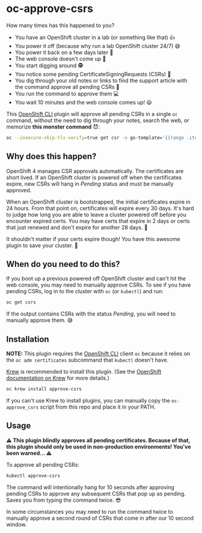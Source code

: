 # oc-approve-csrs

How many times has this happened to you?

* You have an OpenShift cluster in a lab (or something like that) 👍
* You power it off (because why run a lab OpenShift cluster 24/7) 😅
* You power it back on a few days later 🔌
* The web console doesn't come up 😬
* You start digging around 🕵️
* You notice some pending CertificateSigningRequests (CSRs) 🤦
* You dig through your old notes or links to find the support article with the
  command approve all pending CSRs 🔎
* You run the command to approve them 💻
* You wait 10 minutes and the web console comes up! 😃

This [OpenShift CLI] plugin will approve all pending CSRs in a single `oc`
command, without the need to dig through your notes, search the web, or
memorize **this monster command** 😈:

```bash
oc --insecure-skip-tls-verify=true get csr -o go-template='{{range .items}}{{if not .status}}{{.metadata.name}}{{"\n"}}{{end}}{{end}}' | xargs oc --insecure-skip-tls-verify=true adm certificate approve
```

## Why does this happen?

OpenShift 4 manages CSR approvals automatically. The certificates are short
lived. If an OpenShift cluster is powered off when the certificates expire, new
CSRs will hang in *Pending* status and must be manually approved.

When an OpenShift cluster is bootstrapped, the initial certificates expire in
24 hours. From that point on, certificates will expire every 30 days. It's hard
to judge how long you are able to leave a cluster powered off before you
encounter expired certs. You may have certs that expire in 2 days or certs that
just renewed and don't expire for another 28 days. 🤷

It shouldn't matter if your certs expire though! You have this awesome plugin
to save your cluster. 🎉

## When do you need to do this?

If you boot up a previous powered off OpenShift cluster and can't hit the web
console, you may need to manually approve CSRs. To see if you have pending
CSRs, log in to the cluster with `oc` (or `kubectl`) and run:

```bash
oc get csrs
```

If the output contains CSRs with the status *Pending*, you will need to
manually approve them. 😅

## Installation

**NOTE:** This plugin requires the [OpenShift CLI] client `oc` because it
relies on the `oc adm certificates` subcommand that `kubectl` doesn't have.

[Krew] is recommended to install this plugin. (See the
[OpenShift documentation on Krew] for more details.)

```bash
oc krew install approve-csrs
```

If you can't use Krew to install plugins, you can manually copy the
`oc-approve_csrs` script from this repo and place it in your PATH.

## Usage

**⚠️ This plugin blindly approves all pending certificates. Because of that,
this plugin should only be used in non-production environments! You've been
warned... ⚠️**

To approve all pending CSRs:

```bash
kubectl approve-csrs
```

The command will intentionally hang for 10 seconds after approving pending CSRs
to approve any subsequent CSRs that pop up as pending. Saves you from typing
the command twice. 😎

In some circumstances you may need to run the command twice to manually approve
a second round of CSRs that come in after our 10 second window.

[Krew]: https://krew.sigs.k8s.io/
[OpenShift CLI]: https://docs.openshift.com/container-platform/latest/cli_reference/openshift_cli/getting-started-cli.html
[OpenShift Documentation on Krew]: https://docs.openshift.com/container-platform/latest/cli_reference/openshift_cli/managing-cli-plugins-krew.html
[Recover from Expired Certs]: https://docs.openshift.com/container-platform/latest/backup_and_restore/control_plane_backup_and_restore/disaster_recovery/scenario-3-expired-certs.html
